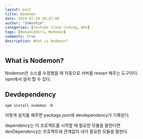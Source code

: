 ```yaml
---
layout: post
title: Nodemon
date: 2019-07-30 20:47:00
author: "SeWonKim"
categories: [Youtube Clone Coding, Web]
tags: [Nomadcoders, Nodemon]
comments: true
description: What is Nodemon?
---
```



## What is Nodemon?
Nodemon은 소스를 수정했을 때 자동으로 서버를 restart 해주는 도구이다.    
npm에서 설치 할 수 있다.

## Devdependency
```console
npm install nodemon -D
```
이렇게 설치를 해주면 package.json에 devdependency가 기록된다.

dependency는 이 프로젝트를 시작할 때 필요한 모듈을 말한다면     
devDependency는 프로젝트에 관계없이 내가 필요한 모듈을 말한다.


